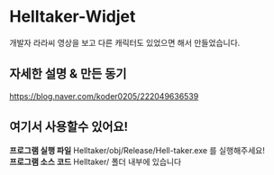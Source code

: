 # Helltaker-Widjet
개발자 라라씨 영상을 보고 다른 캐릭터도 있었으면 해서 만들었습니다.

## 자세한 설명 & 만든 동기
https://blog.naver.com/koder0205/222049636539

## 여기서 사용할수 있어요!
**프로그램 실행 파일** Helltaker/obj/Release/Hell-taker.exe 를 실행해주세요!  
**프로그램 소스 코드** Helltaker/ 폴더 내부에 있습니다  

